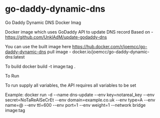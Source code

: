 # go-daddy-dynamic-dns
Go Daddy Dynamic DNS Docker Imag

Docker image which uses GoDaddy API to update DNS record
Based on - https://github.com/UnklAdM/update-godaddy-dns

You can use the built image here https://hub.docker.com/r/joemcc/go-daddy-dynamic-dns pull image - docker.io/joemcc/go-daddy-dynamic-dns:latest

To build
docker build -t image:tag .

To Run

To run supply all variables, the API requires all variables to be set

Example: docker run -d
--name dns-update
--env key=notareal_key
--env secret=NoTaReAlSeCrEt
--env domain=example.co.uk
--env type=A
--env name=@
--env ttl=600
--env port=1
--env weight=1
--network bridge
image:tag
